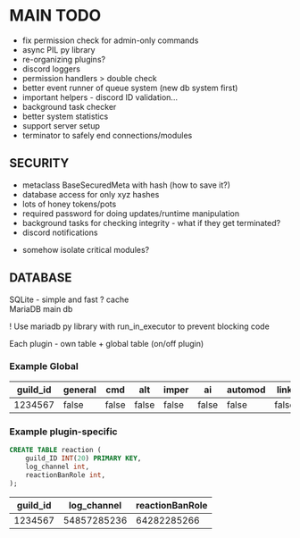# MAIN TODO

- fix permission check for admin-only commands
- async PIL py library
- re-organizing plugins?
- discord loggers
- permission handlers > double check
- better event runner of queue system (new db system first)
- important helpers - discord ID validation...
- background task checker
- better system statistics
- support server setup
- terminator to safely end connections/modules

## SECURITY

- metaclass BaseSecuredMeta with hash (how to save it?)
- database access for only xyz hashes
- lots of honey tokens/pots
- required password for doing updates/runtime manipulation
- background tasks for checking integrity - what if they get terminated?
- discord notifications

* somehow isolate critical modules?

## DATABASE

SQLite - simple and fast ? cache<br>MariaDB main db

! Use mariadb py library with run_in_executor to prevent blocking code

Each plugin - own table + global table (on/off plugin)

### Example Global

| guild_id | general | cmd   | alt   | imper | ai    | automod | link  | ping  | auto_delete |
|----------|---------|-------|-------|-------|-------|---------|-------|-------|-------------|
|  1234567 | false   | false | false | false | false | false   | false | false | false       |

### Example plugin-specific

```sql
CREATE TABLE reaction (
    guild_ID INT(20) PRIMARY KEY,
    log_channel int,
    reactionBanRole int,
);
```

| guild_id | log_channel | reactionBanRole |
|----------|-------------|-----------------|
|  1234567 | 54857285236 | 64282285266     |
